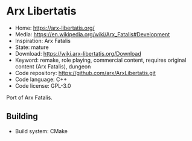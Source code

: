 # Arx Libertatis

- Home: https://arx-libertatis.org/
- Media: https://en.wikipedia.org/wiki/Arx_Fatalis#Development
- Inspiration: Arx Fatalis
- State: mature
- Download: https://wiki.arx-libertatis.org/Download
- Keyword: remake, role playing, commercial content, requires original content (Arx Fatalis), dungeon
- Code repository: https://github.com/arx/ArxLibertatis.git
- Code language: C++
- Code license: GPL-3.0

Port of Arx Fatalis.

## Building

- Build system: CMake
